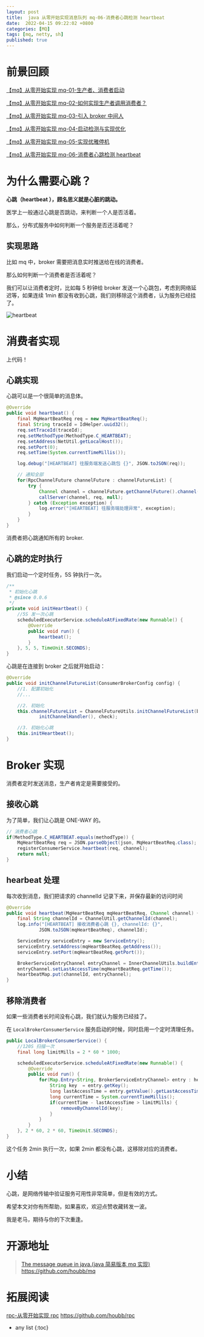 ```yaml
---
layout: post
title:  java 从零开始实现消息队列 mq-06-消费者心跳检测 heartbeat
date:  2022-04-15 09:22:02 +0800 
categories: [MQ]
tags: [mq, netty, sh]
published: true
---
```


# 前景回顾

[【mq】从零开始实现 mq-01-生产者、消费者启动 ](https://mp.weixin.qq.com/s/moF528JiVG9dqCi5oFMbVg)

[【mq】从零开始实现 mq-02-如何实现生产者调用消费者？](https://mp.weixin.qq.com/s/_OF4hbh9llaxN27Cv_cToQ)

[【mq】从零开始实现 mq-03-引入 broker 中间人](https://mp.weixin.qq.com/s/BvEWsLp3_35yFVRqBOxS2w)

[【mq】从零开始实现 mq-04-启动检测与实现优化](https://mp.weixin.qq.com/s/BvEWsLp3_35yFVRqBOxS2w)

[【mq】从零开始实现 mq-05-实现优雅停机](https://mp.weixin.qq.com/s/BvEWsLp3_35yFVRqBOxS2w)

[【mq】从零开始实现 mq-06-消费者心跳检测 heartbeat](https://mp.weixin.qq.com/s/lsvm9UoQWK98Jy3kuS2aNg)

# 为什么需要心跳？

**心跳（heartbeat ），顾名思义就是心脏的跳动。**

医学上一般通过心跳是否跳动，来判断一个人是否活着。

那么，分布式服务中如何判断一个服务是否还活着呢？

## 实现思路

比如 mq 中，broker 需要把消息实时推送给在线的消费者。

那么如何判断一个消费者是否活着呢？

我们可以让消费者定时，比如每 5 秒钟给 broker 发送一个心跳包，考虑到网络延迟等，如果连续 1min 都没有收到心跳，我们则移除这个消费者，认为服务已经挂了。

![heartbeat](https://img-blog.csdnimg.cn/18e48dab9ebb47d88ea6910a748d8039.png#pic_center)

# 消费者实现

上代码！

## 心跳实现

心跳可以是一个很简单的消息体。

```java
@Override
public void heartbeat() {
    final MqHeartBeatReq req = new MqHeartBeatReq();
    final String traceId = IdHelper.uuid32();
    req.setTraceId(traceId);
    req.setMethodType(MethodType.C_HEARTBEAT);
    req.setAddress(NetUtil.getLocalHost());
    req.setPort(0);
    req.setTime(System.currentTimeMillis());

    log.debug("[HEARTBEAT] 往服务端发送心跳包 {}", JSON.toJSON(req));

    // 通知全部
    for(RpcChannelFuture channelFuture : channelFutureList) {
        try {
            Channel channel = channelFuture.getChannelFuture().channel();
            callServer(channel, req, null);
        } catch (Exception exception) {
            log.error("[HEARTBEAT] 往服务端处理异常", exception);
        }
    }
}
```

消费者把心跳通知所有的 broker.

## 心跳的定时执行

我们启动一个定时任务，5S 钟执行一次。

```java
/**
 * 初始化心跳
 * @since 0.0.6
 */
private void initHeartbeat() {
    //5S 发一次心跳
    scheduledExecutorService.scheduleAtFixedRate(new Runnable() {
        @Override
        public void run() {
            heartbeat();
        }
    }, 5, 5, TimeUnit.SECONDS);
}
```

心跳是在连接到 broker 之后就开始启动：

```java
@Override
public void initChannelFutureList(ConsumerBrokerConfig config) {
    //1. 配置初始化
    //...

    //2. 初始化
    this.channelFutureList = ChannelFutureUtils.initChannelFutureList(brokerAddress,
            initChannelHandler(), check);

    //3. 初始化心跳
    this.initHeartbeat();
}
```

# Broker 实现

消费者定时发送消息，生产者肯定是需要接受的。

## 接收心跳

为了简单，我们让心跳是 ONE-WAY 的。

```java
// 消费者心跳
if(MethodType.C_HEARTBEAT.equals(methodType)) {
    MqHeartBeatReq req = JSON.parseObject(json, MqHeartBeatReq.class);
    registerConsumerService.heartbeat(req, channel);
    return null;
}
```

## hearbeat 处理

每次收到消息，我们把请求的 channelId 记录下来，并保存最新的访问时间

```java
@Override
public void heartbeat(MqHeartBeatReq mqHeartBeatReq, Channel channel) {
    final String channelId = ChannelUtil.getChannelId(channel);
    log.info("[HEARTBEAT] 接收消费者心跳 {}, channelId: {}",
            JSON.toJSON(mqHeartBeatReq), channelId);

    ServiceEntry serviceEntry = new ServiceEntry();
    serviceEntry.setAddress(mqHeartBeatReq.getAddress());
    serviceEntry.setPort(mqHeartBeatReq.getPort());

    BrokerServiceEntryChannel entryChannel = InnerChannelUtils.buildEntryChannel(serviceEntry, channel);
    entryChannel.setLastAccessTime(mqHeartBeatReq.getTime());
    heartbeatMap.put(channelId, entryChannel);
}
```

## 移除消费者

如果一些消费者长时间没有心跳，我们就认为服务已经挂了。

在 `LocalBrokerConsumerService` 服务启动的时候，同时启用一个定时清理任务。

```java
public LocalBrokerConsumerService() {
    //120S 扫描一次
    final long limitMills = 2 * 60 * 1000;

    scheduledExecutorService.scheduleAtFixedRate(new Runnable() {
        @Override
        public void run() {
            for(Map.Entry<String, BrokerServiceEntryChannel> entry : heartbeatMap.entrySet()) {
                String key  = entry.getKey();
                long lastAccessTime = entry.getValue().getLastAccessTime();
                long currentTime = System.currentTimeMillis();
                if(currentTime - lastAccessTime > limitMills) {
                    removeByChannelId(key);
                }
            }
        }
    }, 2 * 60, 2 * 60, TimeUnit.SECONDS);
}
```

这个任务 2min 执行一次，如果 2min 都没有心跳，这移除对应的消费者。

# 小结

心跳，是网络传输中验证服务可用性非常简单，但是有效的方式。

希望本文对你有所帮助，如果喜欢，欢迎点赞收藏转发一波。

我是老马，期待与你的下次重逢。

# 开源地址

> [The message queue in java.(java 简易版本 mq 实现) ](https://github.com/houbb/mq) https://github.com/houbb/mq

# 拓展阅读

[rpc-从零开始实现 rpc](https://github.com/houbb/rpc) https://github.com/houbb/rpc

* any list
{:toc}